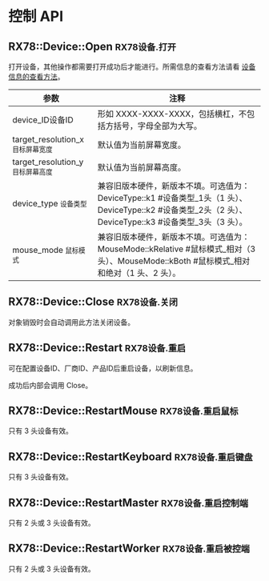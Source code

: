 # 控制 API

## RX78::Device::Open <small>RX78设备.打开</small>

打开设备，其他操作都需要打开成功后才能进行。所需信息的查看方法请看 [设备信息的查看方法](QNA.md#如何查看设备名和设备-id)。

| 参数                                           | 注释                                                         |
| ---------------------------------------------- | ------------------------------------------------------------ |
| device_ID<span class="e">设备ID</span>         | 形如 XXXX-XXXX-XXXX，包括横杠，不包括方括号，字母全部为大写。 |
| target_resolution_x<small>目标屏幕宽度</small> | 默认值为当前屏幕宽度。                                       |
| target_resolution_y<small>目标屏幕高度</small> | 默认值为当前屏幕高度。                                       |
| device_type <small>设备类型</small>    | 兼容旧版本硬件，新版本不填。可选值为： DeviceType::k1 <span class="e">#设备类型_1头</span>（1 头）、DeviceType::k2 <span class="e">#设备类型_2头</span>（2 头）、DeviceType::k3 <span class="e">#设备类型_3头</span>（3 头）。 |
| mouse_mode <small>鼠标模式</small>     | 兼容旧版本硬件，新版本不填。可选值为：MouseMode::kRelative <span class="e">#鼠标模式_相对</span>（3 头）、MouseMode::kBoth <span class="e">#鼠标模式_相对和绝对</span>（1 头、2 头）。 |

## RX78::Device::Close <small>RX78设备.关闭</small>
对象销毁时会自动调用此方法关闭设备。

## RX78::Device::Restart <small>RX78设备.重启</small>
可在配置设备ID、厂商ID、产品ID后重启设备，以刷新信息。

成功后内部会调用 Close。

## RX78::Device::RestartMouse <small>RX78设备.重启鼠标</small>
只有 3 头设备有效。

## RX78::Device::RestartKeyboard <small>RX78设备.重启键盘</small>
只有 3 头设备有效。

## RX78::Device::RestartMaster <small>RX78设备.重启控制端</small>
只有 2 头或 3 头设备有效。

## RX78::Device::RestartWorker <small>RX78设备.重启被控端</small>
只有 2 头或 3 头设备有效。
